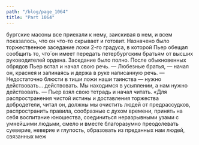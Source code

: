 ```yaml
---
path: "/blog/page_1064"
title: "Part 1064"
---
```


бургские масоны все приехали к нему, заискивая в нем, и всем показалось, что он что-то скрывает и готовит.
Назначено было торжественное заседание ложи 2-го градуса, в которой Пьер обещал сообщить то, что́ он имеет передать петербургским братьям от высших руководителей ордена. Заседание было полно. После обыкновенных обрядов Пьер встал и начал свою речь.
— Любезные братья, — начал он, краснея и запинаясь и держа в руке написанную речь. — Недостаточно блюсти в тиши ложи наши таинства — нужно действовать... действовать. Мы находимся в усыплении, а нам нужно действовать. — Пьер взял свою тетрадь и начал читать.
«Для распространения чистой истины и доставления торжества добродетели, читал он, должны мы очистить людей от предрассудков, распространить правила, сообразные с духом времени, принять на себя воспитание юношества, соединиться неразрывными узами с умнейшими людьми, смело и вместе благоразумно преодолевать суеверие, неверие и глупость, образовать из преданных нам людей, связанных меж

